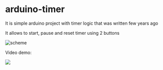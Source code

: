 # arduino-timer
It is simple arduino project with timer logic that was written few years ago

It allows to start, pause and reset timer using 2 buttons

![scheme](https://github.com/zeinlol/arduino-timer/assets/56702121/61a795a2-1a1c-4dbb-8a2e-5f906cfba0ac)

Video demo:

[<img src="https://img.youtube.com/vi/bA0TUk1Af4E/hqdefault.jpg"/>](https://www.youtube.com/embed/bA0TUk1Af4E)
